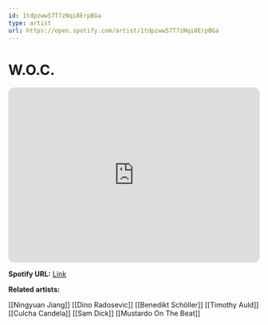 ```yaml
---
id: 1tdpzww57T7zNqi8ErpBGa
type: artist
url: https://open.spotify.com/artist/1tdpzww57T7zNqi8ErpBGa
---
```

# W.O.C.

<iframe style="border-radius:12px" src="https://open.spotify.com/embed/artist/1tdpzww57T7zNqi8ErpBGa" width="100%" height="352" frameBorder="0" allowfullscreen="" allow="autoplay; clipboard-write; encrypted-media; fullscreen; picture-in-picture" loading="lazy"></iframe>

**Spotify URL:** [Link](https://open.spotify.com/artist/1tdpzww57T7zNqi8ErpBGa)

**Related artists:**

[[Ningyuan Jiang]]
[[Dino Radosevic]]
[[Benedikt Schöller]]
[[Timothy Auld]]
[[Culcha Candela]]
[[Sam Dick]]
[[Mustardo On The Beat]]
